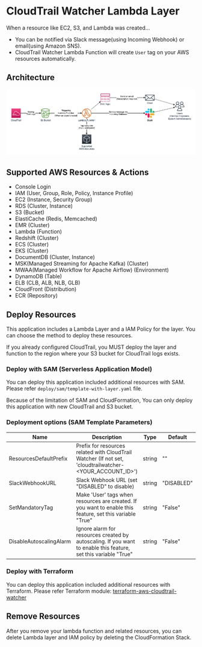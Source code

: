 # CloudTrail Watcher Lambda Layer

When a resource like EC2, S3, and Lambda was created...

* You can be notified via Slack message(using Incoming Webhook) or email(using Amazon SNS). 
* CloudTrail Watcher Lambda Function will create `User` tag on your AWS resources automatically.

## Architecture 

![Architecture](https://github.com/rubysoho07/cloudtrail-watcher/blob/main/cloudtrail-watcher-architecture.png?raw=true)

## Supported AWS Resources & Actions

* Console Login
* IAM (User, Group, Role, Policy, Instance Profile)
* EC2 (Instance, Security Group)
* RDS (Cluster, Instance)
* S3 (Bucket)
* ElastiCache (Redis, Memcached)
* EMR (Cluster)
* Lambda (Function)
* Redshift (Cluster)
* ECS (Cluster)
* EKS (Cluster)
* DocumentDB (Cluster, Instance)
* MSK(Managed Streaming for Apache Kafka) (Cluster)
* MWAA(Managed Workflow for Apache Airflow) (Environment)
* DynamoDB (Table)
* ELB (CLB, ALB, NLB, GLB)
* CloudFront (Distribution)
* ECR (Repository)

## Deploy Resources

This application includes a Lambda Layer and a IAM Policy for the layer. You can choose the method to deploy these resources. 

If you already configured CloudTrail, you MUST deploy the layer and function to the region where your S3 bucket for CloudTrail logs exists.

### Deploy with SAM (Serverless Application Model)

You can deploy this application included additional resources with SAM. Please refer `deploy/sam/template-with-layer.yaml` file.

Because of the limitation of SAM and CloudFormation, You can only deploy this application with new CloudTrail and S3 bucket.

### Deployment options (SAM Template Parameters)

| Name | Description | Type | Default | Required |
|------|-------------|------|---------|----------|
| ResourcesDefaultPrefix | Prefix for resources related with CloudTrail Watcher (If not set, 'cloudtrailwatcher-<YOUR_ACCOUNT_ID>') | string | "" | no |
| SlackWebhookURL | Slack Webhook URL (set "DISABLED" to disable) | string | "DISABLED" | no |
| SetMandatoryTag | Make 'User' tags when resources are created. If you want to enable this feature, set this variable "True" | string | "False" | no |
| DisableAutoscalingAlarm | Ignore alarm for resources created by autoscaling. If you want to enable this feature, set this variable "True" | string | "False" | no |

### Deploy with Terraform

You can deploy this application included additional resources with Terraform. Please refer Terraform module: [terraform-aws-cloudtrail-watcher](https://github.com/rubysoho07/terraform-aws-cloudtrail-watcher)

## Remove Resources

After you remove your lambda function and related resources, you can delete Lambda layer and IAM policy by deleting the CloudFormation Stack.